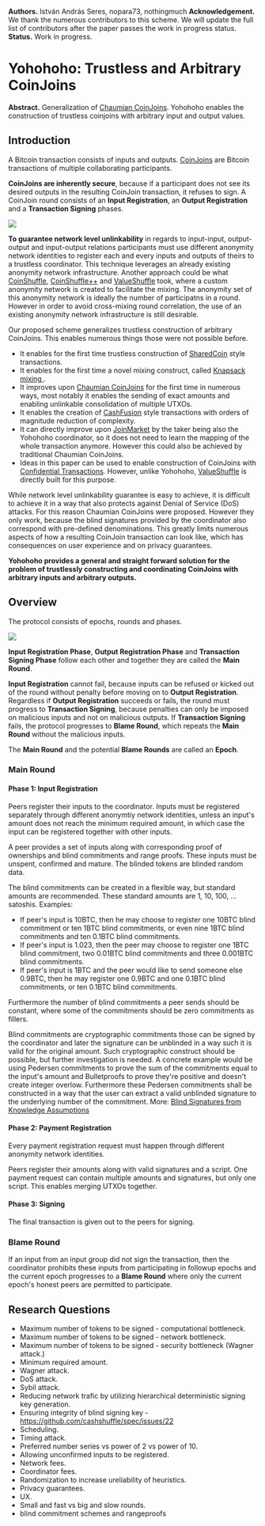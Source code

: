 **Authors.** István András Seres, nopara73, nothingmuch
**Acknowledgement.** We thank the numerous contributors to this scheme. We will update the full list of contributors after the paper passes the work in progress status.
**Status.** Work in progress.

# Yohohoho: Trustless and Arbitrary CoinJoins

**Abstract.** Generalization of [Chaumian CoinJoins](https://github.com/nopara73/ZeroLink/). Yohohoho enables the construction of trustless coinjoins with arbitrary input and output values.

## Introduction

A Bitcoin transaction consists of inputs and outputs. [CoinJoins](https://bitcointalk.org/index.php?topic=279249.msg2983902#msg2983902) are Bitcoin transactions of multiple collaborating participants.

**CoinJoins are inherently secure**, because if a participant does not see its desired outputs in the resulting CoinJoin transaction, it refuses to sign. A CoinJoin round consists of an **Input Registration**, an **Output Registration** and a **Transaction Signing** phases.

![](https://i.imgur.com/T0FwiZh.png)

**To guarantee network level unlinkability** in regards to input-input, output-output and input-output relations participants must use different anonymity network identities to register each and every inputs and outputs of theirs to a trustless coordinator. This technique leverages an already existing anonymity network infrastructure. Another approach could be what [CoinShuffle](https://petsymposium.org/2014/papers/Ruffing.pdf), [CoinShuffle++](https://www.ndss-symposium.org/wp-content/uploads/2017/09/ndss201701-4RuffingPaper.pdf) and [ValueShuffle](https://www.ndss-symposium.org/wp-content/uploads/2017/09/NDSS-2017_Paper_Ruffing.pdf) took, where a custom anonymity network is created to facilitate the mixing. The anonymity set of this anonymity network is ideally the number of participatns in a round. However in order to avoid cross-mixing round correlation, the use of an existing anonymity network infrastructure is still desirable.

Our proposed scheme generalizes trustless construction of arbitrary CoinJoins. This enables numerous things those were not possible before.

- It enables for the first time trustless construction of [SharedCoin](https://en.bitcoin.it/wiki/Shared_coin) style transactions.
- It enables for the first time a novel mixing construct, called [Knapsack mixing ](https://www.comsys.rwth-aachen.de/fileadmin/papers/2017/2017-maurer-trustcom-coinjoin.pdf).
- It improves upon [Chaumian CoinJoins](https://github.com/nopara73/ZeroLink/) for the first time in numerous ways, most notably it enables the sending of exact amounts and enabling unlinkable consolidation of multiple UTXOs.
- It enables the creation of [CashFusion](https://github.com/cashshuffle/spec/blob/master/CASHFUSION.md) style transactions with orders of magnitude reduction of complexity.
- It can directly improve upon [JoinMarket](https://github.com/JoinMarket-Org/joinmarket-clientserver) by the taker being also the Yohohoho coordinator, so it does not need to learn the mapping of the whole transaction anymore. However this could also be achieved by traditional Chaumian CoinJoins.
- Ideas in this paper can be used to enable construction of CoinJoins with [Confidential Transactions](https://people.xiph.org/~greg/confidential_values.txt). However, unlike Yohohoho, [ValueShuffle](https://www.ndss-symposium.org/wp-content/uploads/2017/09/NDSS-2017_Paper_Ruffing.pdf) is directly built for this purpose.

While network level unlinkability guarantee is easy to achieve, it is difficult to achieve it in a way that also protects against Denial of Service (DoS) attacks. For this reason Chaumian CoinJoins were proposed. However they only work, because the blind signatures provided by the coordinator also correspond with pre-defined denominations. This greatly limits numerous aspects of how a resulting CoinJoin transaction can look like, which has consequences on user experience and on privacy guarantees.

**Yohohoho provides a general and straight forward solution for the problem of trustlessly constructing and coordinating CoinJoins with arbitrary inputs and arbitrary outputs.**

## Overview

The protocol consists of epochs, rounds and phases.

![](https://i.imgur.com/X60DVSl.png)

**Input Registration Phase**, **Output Registration Phase** and **Transaction Signing Phase** follow each other and together they are called the **Main Round**.

**Input Registration** cannot fail, because inputs can be refused or kicked out of the round without penalty before moving on to **Output Registration**. Regardless if **Output Registration** succeeds or fails, the round must progress to **Transaction Signing**, because penalties can only be imposed on malicious inputs and not on malicious outputs. If **Transaction Signing** fails, the protocol progresses to **Blame Round**, which repeats the **Main Round** without the malicious inputs.

The **Main Round** and the potential **Blame Rounds** are called an **Epoch**.

### Main Round

#### Phase 1: Input Registration

Peers register their inputs to the coordinator. Inputs must be registered separately through different anonymtiy network identities, unless an input's amount does not reach the minimum required amount, in which case the input can be registered together with other inputs.

A peer provides a set of inputs along with corresponding proof of ownerships and blind commitments and range proofs. These inputs must be unspent, confirmed and mature. The blinded tokens are blinded random data.

The blind commitments can be created in a flexible way, but standard amounts are recommended. These standard amounts are 1, 10, 100, ... satoshis. Examples:

- If peer's input is 10BTC, then he may choose to register one 10BTC blind commitment or ten 1BTC blind commitments, or even nine 1BTC blind commitments and ten 0.1BTC blind commitments.
- If peer's input is 1.023, then the peer may choose to register one 1BTC blind commitment, two 0.01BTC blind commitments and three 0.001BTC blind commitments.
- If peer's input is 1BTC and the peer would like to send someone else 0.9BTC, then he may register one 0.9BTC and one 0.1BTC blind commitments, or ten 0.1BTC blind commitments.

Furthermore the number of blind commitments a peer sends should be constant, where some of the commitments should be zero commitments as fillers.

Blind commitments are cryptographic commitments those can be signed by the coordinator and later the signature can be unblinded in a way such it is valid for the original amount. Such cryptographic construct should be possible, but further investigation is needed. A concrete example would be using Pedersen commitments to prove the sum of the commitments equal to the input's amount and Bulletproofs to prove they're positive and doesn't create integer overlow. Furthermore these Pedersen commitments shall be constructed in a way that the user can extract a valid unblinded signature to the underlying number of the commitment. More: [Blind Signatures from Knowledge Assumptions](http://www.cs.pwr.edu.pl/hanzlik/preludium/wyniki/paper2.pdf)

#### Phase 2: Payment Registration

Every payment registration request must happen through different anonymity network identities.

Peers register their amounts along with valid signatures and a script. One payment request can contain multiple amounts and signatures, but only one script. This enables merging UTXOs together.

#### Phase 3: Signing

The final transaction is given out to the peers for signing.  

### Blame Round

If an input from an input group did not sign the transaction, then the coordinator prohibits these inputs from participating in followup epochs and the current epoch progresses to a **Blame Round** where only the current epoch's honest peers are permitted to participate.

## Research Questions

- Maximum number of tokens to be signed - computational bottleneck.
- Maximum number of tokens to be signed - network bottleneck.
- Maximum number of tokens to be signed - security bottleneck (Wagner attack.)
- Minimum required amount.
- Wagner attack.
- DoS attack.
- Sybil attack.
- Reducing network trafic by utilizing hierarchical deterministic signing key generation.
- Ensuring integrity of blind signing key - https://github.com/cashshuffle/spec/issues/22
- Scheduling.
- Timing attack.
- Preferred number series vs power of 2 vs power of 10.
- Allowing unconfirmed inputs to be registered.
- Network fees.
- Coordinator fees.
- Randomization to increase ureliability of heuristics.
- Privacy guarantees.
- UX.
- Small and fast vs big and slow rounds.
- blind commitment schemes and rangeproofs
